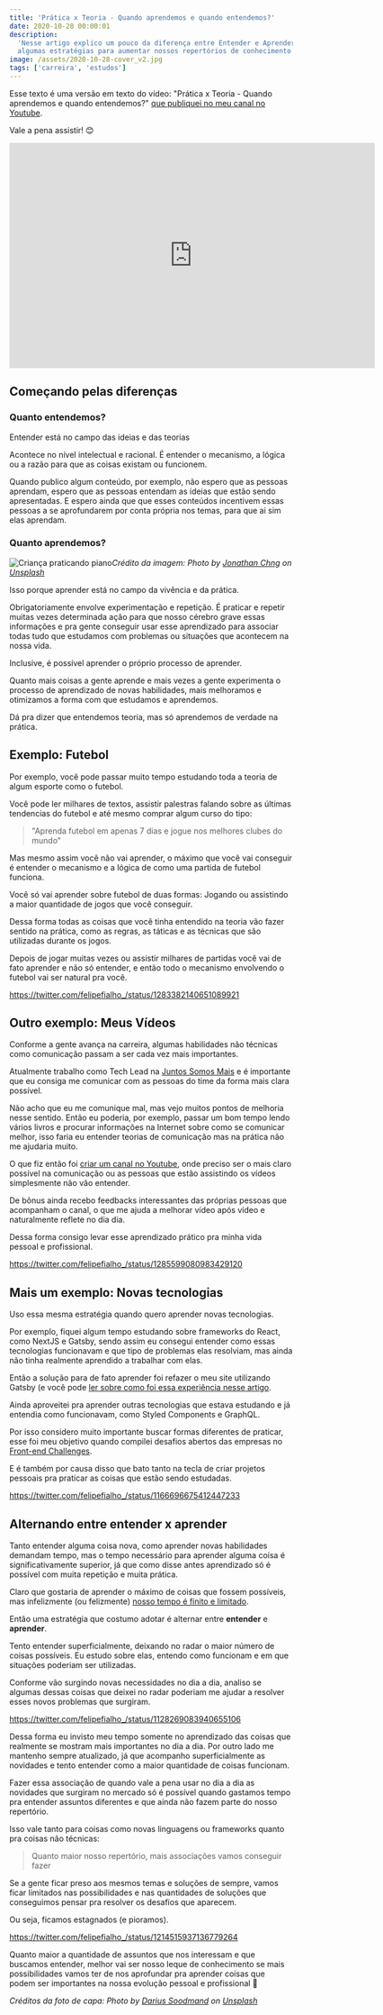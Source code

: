 ```yaml
---
title: 'Prática x Teoria - Quando aprendemos e quando entendemos?'
date: 2020-10-28 00:00:01
description:
  'Nesse artigo explico um pouco da diferença entre Entender e Aprender e
  algumas estratégias para aumentar nossos repertórios de conhecimento 😁'
image: /assets/2020-10-28-cover_v2.jpg
tags: ['carreira', 'estudos']
---
```


Esse texto é uma versão em texto do vídeo: "Prática x Teoria - Quando aprendemos
e quando entendemos?"
[que publiquei no meu canal no Youtube](https://www.youtube.com/@felipefialhovlog).

Vale a pena assistir! 😊

<iframe width="650" height="400" src="https://www.youtube.com/embed/m5xzfqham94" frameborder="0" allow="accelerometer; autoplay; encrypted-media; gyroscope; picture-in-picture" allowfullscreen></iframe>

## Começando pelas diferenças

### Quanto entendemos?

Entender está no campo das ideias e das teorias

Acontece no nível intelectual e racional. É entender o mecanismo, a lógica ou a
razão para que as coisas existam ou funcionem.

Quando publico algum conteúdo, por exemplo, não espero que as pessoas aprendam,
espero que as pessoas entendam as ideias que estão sendo apresentadas. E espero
ainda que que esses conteúdos incentivem essas pessoas a se aprofundarem por
conta própria nos temas, para que ai sim elas aprendam.

### Quanto aprendemos?

![Criança praticando piano](assets/2020-10-28-practice.jpg)<em>Crédito da
imagem: <span>Photo by
<a href="https://unsplash.com/@jon_chng?utm_source=unsplash&amp;utm_medium=referral&amp;utm_content=creditCopyText">Jonathan
Chng</a> on
<a href="https://unsplash.com/s/photos/theory?utm_source=unsplash&amp;utm_medium=referral&amp;utm_content=creditCopyText">Unsplash</a></span></em>

Isso porque aprender está no campo da vivência e da prática.

Obrigatoriamente envolve experimentação e repetição. É praticar e repetir muitas
vezes determinada ação para que nosso cérebro grave essas informações e pra
gente conseguir usar esse aprendizado para associar todas tudo que estudamos com
problemas ou situações que acontecem na nossa vida.

Inclusive, é possível aprender o próprio processo de aprender.

Quanto mais coisas a gente aprende e mais vezes a gente experimenta o processo
de aprendizado de novas habilidades, mais melhoramos e otimizamos a forma com
que estudamos e aprendemos.

Dá pra dizer que entendemos teoria, mas só aprendemos de verdade na prática.

## Exemplo: Futebol

Por exemplo, você pode passar muito tempo estudando toda a teoria de algum
esporte como o futebol.

Você pode ler milhares de textos, assistir palestras falando sobre as últimas
tendencias do futebol e até mesmo comprar algum curso do tipo:

> "Aprenda futebol em apenas 7 dias e jogue nos melhores clubes do mundo"

Mas mesmo assim você não vai aprender, o máximo que você vai conseguir é
entender o mecanismo e a lógica de como uma partida de futebol funciona.

Você só vai aprender sobre futebol de duas formas: Jogando ou assistindo a maior
quantidade de jogos que você conseguir.

Dessa forma todas as coisas que você tinha entendido na teoria vão fazer sentido
na prática, como as regras, as táticas e as técnicas que são utilizadas durante
os jogos.

Depois de jogar muitas vezes ou assistir milhares de partidas você vai de fato
aprender e não só entender, e então todo o mecanismo envolvendo o futebol vai
ser natural pra você.

https://twitter.com/felipefialho_/status/1283382140651089921

## Outro exemplo: Meus Vídeos

Conforme a gente avança na carreira, algumas habilidades não técnicas como
comunicação passam a ser cada vez mais importantes.

Atualmente trabalho como Tech Lead na
[Juntos Somos Mais](https://www.linkedin.com/company/juntos-somos-mais/) e é
importante que eu consiga me comunicar com as pessoas do time da forma mais
clara possível.

Não acho que eu me comunique mal, mas vejo muitos pontos de melhoria nesse
sentido. Então eu poderia, por exemplo, passar um bom tempo lendo vários livros
e procurar informações na Internet sobre como se comunicar melhor, isso faria eu
entender teorias de comunicação mas na prática não me ajudaria muito.

O que fiz então foi
[criar um canal no Youtube](https://www.youtube.com/@felipefialhovlog), onde preciso
ser o mais claro possível na comunicação ou as pessoas que estão assistindo os
vídeos simplesmente não vão entender.

De bônus ainda recebo feedbacks interessantes das próprias pessoas que
acompanham o canal, o que me ajuda a melhorar vídeo após vídeo e naturalmente
reflete no dia dia.

Dessa forma consigo levar esse aprendizado prático pra minha vida pessoal e
profissional.

https://twitter.com/felipefialho_/status/1285599080983429120

## Mais um exemplo: Novas tecnologias

Uso essa mesma estratégia quando quero aprender novas tecnologias.

Por exemplo, fiquei algum tempo estudando sobre frameworks do React, como NextJS
e Gatsby, sendo assim eu consegui entender como essas tecnologias funcionavam e
que tipo de problemas elas resolviam, mas ainda não tinha realmente aprendido a
trabalhar com elas.

Então a solução para de fato aprender foi refazer o meu site utilizando Gatsby
(e você pode
[ler sobre como foi essa experiência nesse artigo](/blog/como-foi-desenvolver-meu-novo-blog-usando-o-gatsbyjs/).

Ainda aproveitei pra aprender outras tecnologias que estava estudando e já
entendia como funcionavam, como Styled Components e GraphQL.

Por isso considero muito importante buscar formas diferentes de praticar, esse
foi meu objetivo quando compilei desafios abertos das empresas no
[Front-end Challenges](https://github.com/felipefialho/frontend-challenges).

E é também por causa disso que bato tanto na tecla de criar projetos pessoais
pra praticar as coisas que estão sendo estudadas.

https://twitter.com/felipefialho_/status/1166696675412447233

## Alternando entre entender x aprender

Tanto entender alguma coisa nova, como aprender novas habilidades demandam
tempo, mas o tempo necessário para aprender alguma coisa é significativamente
superior, já que como disse antes aprendizado só é possível com muita repetição
e muita prática.

Claro que gostaria de aprender o máximo de coisas que fossem possíveis, mas
infelizmente (ou felizmente)
[nosso tempo é finito e limitado](/blog/2015-09-28-uma-reflexao-sobre-salarios-valor-hora-e-qualidade-de-vida).

Então uma estratégia que costumo adotar é alternar entre **entender** e
**aprender**.

Tento entender superficialmente, deixando no radar o maior número de coisas
possíveis. Eu estudo sobre elas, entendo como funcionam e em que situações
poderiam ser utilizadas.

Conforme vão surgindo novas necessidades no dia a dia, analiso se algumas dessas
coisas que deixei no radar poderiam me ajudar a resolver esses novos problemas
que surgiram.

https://twitter.com/felipefialho_/status/1128269083940655106

Dessa forma eu invisto meu tempo somente no aprendizado das coisas que realmente
se mostram mais importantes no dia a dia. Por outro lado me mantenho sempre
atualizado, já que acompanho superficialmente as novidades e tento entender como
a maior quantidade de coisas funcionam.

Fazer essa associação de quando vale a pena usar no dia a dia as novidades que
surgiram no mercado só é possível quando gastamos tempo pra entender assuntos
diferentes e que ainda não fazem parte do nosso repertório.

Isso vale tanto para coisas como novas linguagens ou frameworks quanto pra
coisas não técnicas:

> Quanto maior nosso repertório, mais associações vamos conseguir fazer

Se a gente ficar preso aos mesmos temas e soluções de sempre, vamos ficar
limitados nas possibilidades e nas quantidades de soluções que conseguimos
pensar pra resolver os desafios que aparecem.

Ou seja, ficamos estagnados (e pioramos).

https://twitter.com/felipefialho_/status/1214515937136779264

Quanto maior a quantidade de assuntos que nos interessam e que buscamos
entender, melhor vai ser nosso leque de conhecimento se mais possibilidades
vamos ter de nos aprofundar pra aprender coisas que podem ser importantes na
nossa evolução pessoal e profissional 🚀

<em><span>Créditos da foto de capa: <span>Photo by
<a href="https://unsplash.com/@dsoodmand?utm_source=unsplash&amp;utm_medium=referral&amp;utm_content=creditCopyText">Darius
Soodmand</a> on
<a href="https://unsplash.com/s/photos/practice?utm_source=unsplash&amp;utm_medium=referral&amp;utm_content=creditCopyText">Unsplash</a></span></em>

